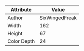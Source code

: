 # 
| Attribute | Value |
| ---  | ---     |
| Author | SixWingedFreak |
| Width | 162 |
| Height | 67 |
| Color Depth | 24 |
